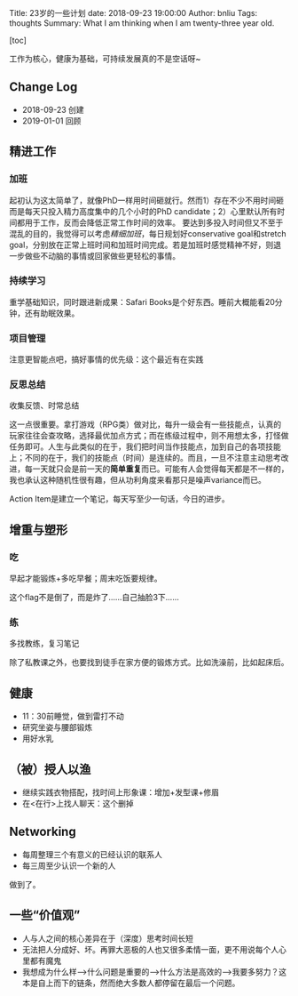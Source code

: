 Title: 23岁的一些计划
date: 2018-09-23 19:00:00
Author: bnliu
Tags: thoughts
Summary: What I am thinking when I am twenty-three year old.


[toc]

工作为核心，健康为基础，可持续发展真的不是空话呀~

## Change Log
- 2018-09-23 创建
- 2019-01-01 回顾

## 精进工作
### 加班
起初认为这太简单了，就像PhD一样用时间砸就行。然而1）存在不少不用时间砸而是每天只投入精力高度集中的几个小时的PhD candidate；2）心里默认所有时间都用于工作，反而会降低正常工作时间的效率。
要达到多投入时间但又不至于混乱的目的，我觉得可以考虑*精细加班*，每日规划好conservative goal和stretch goal，分别放在正常上班时间和加班时间完成。若是加班时感觉精神不好，则退一步做些不动脑的事情或回家做些更轻松的事情。

### 持续学习
重学基础知识，同时跟进新成果：Safari Books是个好东西。睡前大概能看20分钟，还有助眠效果。

### 项目管理
注意更智能点吧，搞好事情的优先级：这个最近有在实践

### 反思总结
收集反馈、时常总结

这一点很重要。拿打游戏（RPG类）做对比，每升一级会有一些技能点，认真的玩家往往会查攻略，选择最优加点方式；而在练级过程中，则不用想太多，打怪做任务即可。人生与此类似的在于，我们把时间当作技能点，加到自己的各项技能上；不同的在于，我们的技能点（时间）是连续的。而且，一旦不注意主动思考改进，每一天就只会是前一天的**简单重复**而已。可能有人会觉得每天都是不一样的，我也承认这种随机性很有趣，但从功利角度来看那只是噪声variance而已。

Action Item是建立一个笔记，每天写至少一句话，今日的进步。

## 增重与塑形
### 吃
早起才能锻炼+多吃早餐；周末吃饭要规律。

这个flag不是倒了，而是炸了……自己抽脸3下……

### 练
多找教练，复习笔记

除了私教课之外，也要找到徒手在家方便的锻炼方式。比如洗澡前，比如起床后。

## 健康
- 11：30前睡觉，做到雷打不动
- 研究坐姿与腰部锻炼
- 用好水乳

## （被）授人以渔
- 继续实践衣物搭配，找时间上形象课：增加+发型课+修眉
- 在<在行>上找人聊天：这个删掉

## Networking
- 每周整理三个有意义的已经认识的联系人
- 每三周至少认识一个新的人

做到了。

## 一些“价值观”
- 人与人之间的核心差异在于（深度）思考时间长短
- 无法把人分成好、坏。再罪大恶极的人也又很多柔情一面，更不用说每个人心里都有魔鬼
- 我想成为什么样-->什么问题是重要的-->什么方法是高效的-->我要多努力？这本是自上而下的链条，然而绝大多数人都停留在最后一个问题。